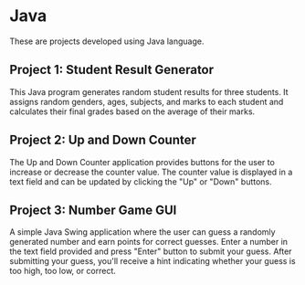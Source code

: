 # Java
These are projects developed using Java language.
## Project 1: Student Result Generator
This Java program generates random student results for three students. It assigns random genders, ages, subjects, and marks to each student and calculates their final grades based on the average of their marks.
## Project 2: Up and Down Counter
The Up and Down Counter application provides buttons for the user to increase or decrease the counter value. The counter value is displayed in a text field and can be updated by clicking the "Up" or "Down" buttons.
## Project 3: Number Game GUI
A simple Java Swing application where the user can guess a randomly generated number and earn points for correct guesses. Enter a number in the text field provided and press "Enter" button to submit your guess. After submitting your guess, you'll receive a hint indicating whether your guess is too high, too low, or correct.
